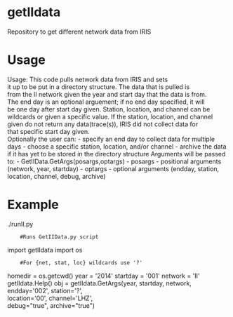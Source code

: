 getIIdata
=========

Repository to get different network data from IRIS 

Usage
=========

Usage:  This code pulls network data from IRIS and sets    
	it up to be put in a directory structure. The data that is pulled is     
	from the II network given the year and start day that the data is from.     
	The end day is an optional arguement; if no end day specified, it will      
	be one day after start day given. Station, location, and channel can be      
	wildcards or given a specific value. If the station, location, and channel       
	given do not return any data(trace(s)), IRIS did not collect data for       
	that specific start day given.      
	Optionally the user can:
		- specify an end day to collect data for multiple days
		- choose a specific station, location, and/or channel 
		- archive the data if it has yet to be stored in the directory structure
	Arguments will be passed to:
		- GetIIData.GetArgs(posargs,optargs)
		- posargs - positional arguments (network, year, startday)
		- optargs - optional arguments (endday, station, location, channel, debug, archive)

Example
=========

./runII.py 

		#Runs GetIIData.py script

import getIIdata
import os

		#For {net, stat, loc} wildcards use '?'

homedir = os.getcwd()
year = '2014'
startday = '001'
network = 'II'
getIIdata.Help()
obj = getIIdata.GetArgs(year, startday, network,\
			endday='002', station='?',\
			location='00', channel='LHZ',\
			debug="true", archive="true")


